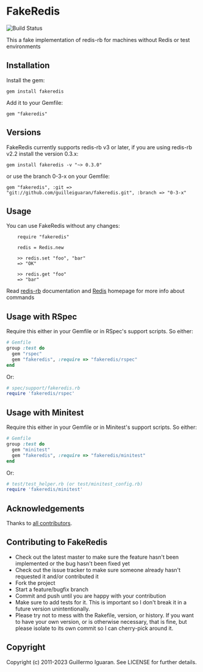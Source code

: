# FakeRedis
![Build Status](https://github.com/guilleiguaran/fakeredis/actions/workflows/ruby.yml/badge.svg)

This a fake implementation of redis-rb for machines without Redis or test environments


## Installation

Install the gem:

    gem install fakeredis

Add it to your Gemfile:

    gem "fakeredis"


## Versions

FakeRedis currently supports redis-rb v3 or later, if you are using
redis-rb v2.2 install the version 0.3.x:

    gem install fakeredis -v "~> 0.3.0"

or use the branch 0-3-x on your Gemfile:

    gem "fakeredis", :git => "git://github.com/guilleiguaran/fakeredis.git", :branch => "0-3-x"


## Usage

You can use FakeRedis without any changes:

```
    require "fakeredis"

    redis = Redis.new

    >> redis.set "foo", "bar"
    => "OK"

    >> redis.get "foo"
    => "bar"
```

Read [redis-rb](https://github.com/redis/redis-rb) documentation and
[Redis](http://redis.io) homepage for more info about commands

## Usage with RSpec

Require this either in your Gemfile or in RSpec's support scripts. So either:

```ruby
# Gemfile
group :test do
  gem "rspec"
  gem "fakeredis", :require => "fakeredis/rspec"
end
```

Or:

```ruby
# spec/support/fakeredis.rb
require 'fakeredis/rspec'
```

## Usage with Minitest

Require this either in your Gemfile or in Minitest's support scripts. So
either:

```ruby
# Gemfile
group :test do
  gem "minitest"
  gem "fakeredis", :require => "fakeredis/minitest"
end
```

Or:

```ruby
# test/test_helper.rb (or test/minitest_config.rb)
require 'fakeredis/minitest'
```

## Acknowledgements

Thanks to [all contributors](https://github.com/guilleiguaran/fakeredis/graphs/contributors).

## Contributing to FakeRedis

* Check out the latest master to make sure the feature hasn't been implemented or the bug hasn't been fixed yet
* Check out the issue tracker to make sure someone already hasn't requested it and/or contributed it
* Fork the project
* Start a feature/bugfix branch
* Commit and push until you are happy with your contribution
* Make sure to add tests for it. This is important so I don't break it in a future version unintentionally.
* Please try not to mess with the Rakefile, version, or history. If you want to have your own version, or is otherwise necessary, that is fine, but please isolate to its own commit so I can cherry-pick around it.


## Copyright

Copyright (c) 2011-2023 Guillermo Iguaran. See LICENSE for further details.
